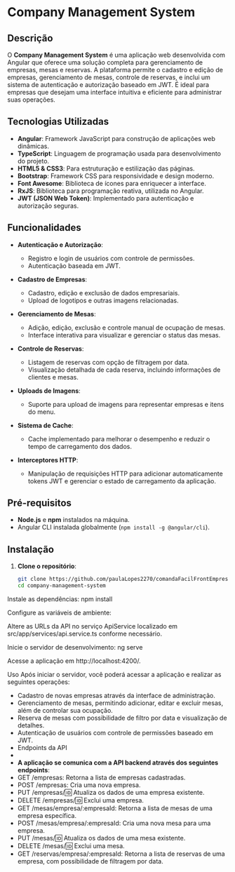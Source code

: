 
# Company Management System

## Descrição

O **Company Management System** é uma aplicação web desenvolvida com Angular que oferece uma solução completa para gerenciamento de empresas, mesas e reservas. A plataforma permite o cadastro e edição de empresas, gerenciamento de mesas, controle de reservas, e inclui um sistema de autenticação e autorização baseado em JWT. É ideal para empresas que desejam uma interface intuitiva e eficiente para administrar suas operações.

## Tecnologias Utilizadas

- **Angular**: Framework JavaScript para construção de aplicações web dinâmicas.
- **TypeScript**: Linguagem de programação usada para desenvolvimento do projeto.
- **HTML5 & CSS3**: Para estruturação e estilização das páginas.
- **Bootstrap**: Framework CSS para responsividade e design moderno.
- **Font Awesome**: Biblioteca de ícones para enriquecer a interface.
- **RxJS**: Biblioteca para programação reativa, utilizada no Angular.
- **JWT (JSON Web Token)**: Implementado para autenticação e autorização seguras.

## Funcionalidades

- **Autenticação e Autorização**:
  - Registro e login de usuários com controle de permissões.
  - Autenticação baseada em JWT.
  
- **Cadastro de Empresas**:
  - Cadastro, edição e exclusão de dados empresariais.
  - Upload de logotipos e outras imagens relacionadas.

- **Gerenciamento de Mesas**:
  - Adição, edição, exclusão e controle manual de ocupação de mesas.
  - Interface interativa para visualizar e gerenciar o status das mesas.

- **Controle de Reservas**:
  - Listagem de reservas com opção de filtragem por data.
  - Visualização detalhada de cada reserva, incluindo informações de clientes e mesas.

- **Uploads de Imagens**:
  - Suporte para upload de imagens para representar empresas e itens do menu.
  
- **Sistema de Cache**:
  - Cache implementado para melhorar o desempenho e reduzir o tempo de carregamento dos dados.

- **Interceptores HTTP**:
  - Manipulação de requisições HTTP para adicionar automaticamente tokens JWT e gerenciar o estado de carregamento da aplicação.

## Pré-requisitos

- **Node.js** e **npm** instalados na máquina.
- Angular CLI instalada globalmente (`npm install -g @angular/cli`).

## Instalação

1. **Clone o repositório**:

   ```bash
   git clone https://github.com/paulaLopes2270/comandaFacilFrontEmpresa.git
   cd company-management-system
Instale as dependências:
npm install

Configure as variáveis de ambiente:

Altere as URLs da API no serviço ApiService localizado em src/app/services/api.service.ts conforme necessário.

Inicie o servidor de desenvolvimento:
ng serve

Acesse a aplicação em http://localhost:4200/.

Uso
Após iniciar o servidor, você poderá acessar a aplicação e realizar as seguintes operações:

- Cadastro de novas empresas através da interface de administração.
- Gerenciamento de mesas, permitindo adicionar, editar e excluir mesas, além de controlar sua ocupação.
- Reserva de mesas com possibilidade de filtro por data e visualização de detalhes.
- Autenticação de usuários com controle de permissões baseado em JWT.
- Endpoints da API
- 
- **A aplicação se comunica com a API backend através dos seguintes endpoints**:
 - GET /empresas: Retorna a lista de empresas cadastradas.
 - POST /empresas: Cria uma nova empresa.
 - PUT /empresas/:id: Atualiza os dados de uma empresa existente.
 - DELETE /empresas/:id: Exclui uma empresa.
 - GET /mesas/empresa/:empresaId: Retorna a lista de mesas de uma empresa específica.
 - POST /mesas/empresa/:empresaId: Cria uma nova mesa para uma empresa.
 - PUT /mesas/:id: Atualiza os dados de uma mesa existente.
 - DELETE /mesas/:id: Exclui uma mesa.
 - GET /reservas/empresa/:empresaId: Retorna a lista de reservas de uma empresa, com possibilidade de filtragem por data.
